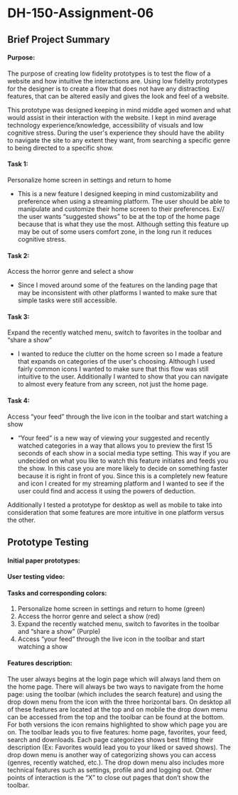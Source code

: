 # DH-150-Assignment-06

## Brief Project Summary
#### Purpose: 
The purpose of creating low fidelity prototypes is to test the flow of a website and how intuitive the interactions are. Using low fidelity prototypes for the designer is to create a flow that does not have any distracting features, that can be altered easily and gives the look and feel of a website.

This prototype was designed keeping in mind middle aged women and what would assist in their interaction with the website. I kept in mind average technology experience/knowledge, accessibility of visuals and low cognitive stress. During the user's experience they should have the ability to navigate the site to any extent they want, from searching a specific genre to being directed to a specific show.

#### Task 1: 
Personalize home screen in settings and return to home
- This is a new feature I designed keeping in mind customizability and preference when using a streaming platform. The user should be able to manipulate and    customize their home screen to their preferences. Ex// the user wants “suggested shows” to be at the top of the home page because that is what they use the most. Although setting this feature up may be out of some users comfort zone, in the long run it reduces cognitive stress.

#### Task 2:
Access the horror genre and select a show 
- Since I moved around some of the features on the landing page that may be inconsistent with other platforms I wanted to make sure that simple tasks were still accessible.

#### Task 3:
Expand the recently watched menu, switch to favorites in the toolbar and “share a show”
- I wanted to reduce the clutter on the home screen so I made a feature that expands on categories of the user's choosing. Although I used fairly common icons I wanted to make sure that this flow was still intuitive to the user. Additionally I wanted to show that you can navigate to almost every feature from any screen, not just the home page.

#### Task 4: 
Access “your feed” through the live icon in the toolbar and start watching a show
- “Your feed” is a new way of viewing your suggested and recently watched categories in a way that allows you to preview the first 15 seconds of each show in a social media type setting. This way if you are undecided on what you like to watch this feature initiates and feeds you the show. In this case you are more likely to decide on something faster because it is right in front of you. Since this is a completely new feature and icon I created for my streaming platform and I wanted to see if the user could find and access it using the powers of deduction. 

Additionally I tested a prototype for desktop as well as mobile to take into consideration that some features are more intuitive in one platform versus the other. 

## Prototype Testing

#### Initial paper prototypes:

#### User testing video:

#### Tasks and corresponding colors:

1. Personalize home screen in settings and return to home (green)
2. Access the horror genre and select a show (red)
3. Expand the recently watched menu, switch to favorites in the toolbar and “share a show” (Purple)
4. Access “your feed” through the live icon in the toolbar and start watching a show

#### Features description:
The user always begins at the login page which will always land them on the home page. There will always be two ways to navigate from the home page: using the toolbar (which includes the search feature) and using the drop down menu from the icon with the three horizontal bars. On desktop all of these features are located at the top and on mobile the drop down menu can be accessed from the top and the toolbar can be found at the bottom. For both versions the icon remains highlighted to show which page you are on. The toolbar leads you to five features: home page, favorites, your feed, search and downloads. Each page categorizes shows best fitting their description (Ex: Favorites would lead you to your liked or saved shows). The drop down menu is another way of categorizing shows you can access (genres, recently watched, etc.). The drop down menu also includes more technical features such as settings, profile and and logging out. Other points of interaction is the “X” to close out pages that don’t show the toolbar. 


